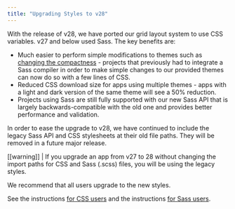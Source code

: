 ```yaml
---
title: "Upgrading Styles to v28"
---
```


With the release of v28, we have ported our grid layout system to use CSS variables. v27 and below used Sass. The key benefits are:

- Much easier to perform simple modifications to themes such as [changing the compactness](/global-style-customisation-compactness/) - projects that previously had to integrate a Sass compiler in order to make simple changes to our provided themes can now do so with a few lines of CSS.
- Reduced CSS download size for apps using multiple themes - apps with a light and dark version of the same theme will see a 50% reduction.
- Projects using Sass are still fully supported with our new Sass API that is largely backwards-compatible with the old one and provides better performance and validation.

In order to ease the upgrade to v28, we have continued to include the legacy Sass API and CSS stylesheets at their old file paths. They will be removed in a future major release.

[[warning]]
| If you upgrade an app from v27 to 28 without changing the import paths for CSS and Sass (.scss) files, you will be using the legacy styles.

We recommend that all users upgrade to the new styles.

See the instructions [for CSS users](/global-style-upgrading-to-v28-css/) and the instructions [for Sass users](/global-style-upgrading-to-v28-sass/).